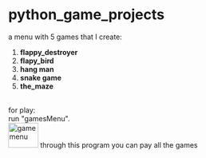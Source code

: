 # python_game_projects
a menu with 5 games that I create: 
1. **flappy_destroyer<br />**
2. **flapy_bird<br />**
3. **hang man<br />**
4. **snake game<br />**
5. **the_maze<br />**                      
<br />
for play:<br />
run "gamesMenu".<br />
   <img alt="game menu" height="50" src="https://www.google.com/imgres?imgurl=https%3A%2F%2Fs3-us-west-2.amazonaws.com%2Fmelingoimages%2FImages%2F4315.jpg&amp;imgrefurl=https%3A%2F%2Fwww.morfix.co.il%2Fapple&amp;tbnid=UuCqR6u2PPBu4M&amp;vet=12ahUKEwj7qovCqYX6AhV5wwIHHTmnALsQMygBegUIARDFAQ..i&amp;docid=pMq94K20irs_JM&amp;w=380&amp;h=265&amp;q=apple&amp;ved=2ahUKEwj7qovCqYX6AhV5wwIHHTmnALsQMygBegUIARDFAQ" width="60"/>
through this program you can pay all the games<br />

